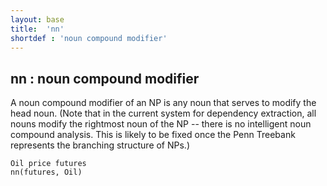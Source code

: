 ```yaml
---
layout: base
title:  'nn'
shortdef : 'noun compound modifier'
---
```



## nn : noun compound modifier
A noun compound modifier of an NP is any noun that serves to modify the head noun. (Note that in the current system for dependency extraction, all nouns modify the rightmost noun of the NP -- there is no intelligent noun compound analysis.  This is likely to be fixed once the Penn Treebank represents the branching structure of NPs.) 

~~~ sdparse
Oil price futures
nn(futures, Oil)
~~~

 

